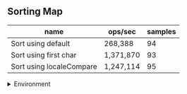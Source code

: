 ## Sorting Map

|name|ops/sec|samples|
|-|-|-|
|Sort using default|268,388|94|
|Sort using first char|1,371,870|93|
|Sort using localeCompare|1,247,114|95|


<details>
<summary>Environment</summary>

* __Machine:__ linux x64 | 4 vCPUs | 15.6GB Mem
* __Run:__ Tue Mar 12 2024 19:13:26 GMT+0000 (Coordinated Universal Time)
</details>

<!--
{"environment":{"platform":"linux","arch":"x64","cpus":4,"totalMemory":15.606491088867188},"benchmarks":[{"name":"Sort using default","opsSec":268387.98297898,"samples":5},{"name":"Sort using first char","opsSec":1371870.1927646946,"samples":4},{"name":"Sort using localeCompare","opsSec":1247113.8401527,"samples":4}]}-->
